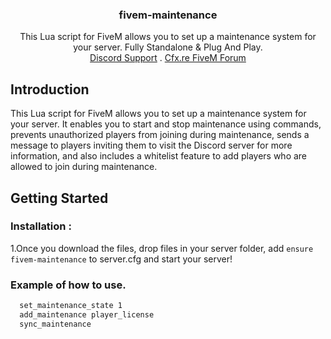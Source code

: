 <div align="center">
  <a href="https://github.com/MiraxxR1/fivem-maintenance"> </a>
  <h3 align="center">fivem-maintenance</h3>

  <p align="center">
    This Lua script for FiveM allows you to set up a maintenance system for your server. Fully Standalone & Plug And Play.
    <br />
    <a href="https://discord.gg/wJmnKQHTWD">Discord Support</a>
    .
    <a href="https://discord.gg/wJmnKQHTWD">Cfx.re FiveM Forum</a>
  </p>
</div>

## Introduction

This Lua script for FiveM allows you to set up a maintenance system for your server. It enables you to start and stop maintenance using commands, prevents unauthorized players from joining during maintenance, sends a message to players inviting them to visit the Discord server for more information, and also includes a whitelist feature to add players who are allowed to join during maintenance.

## Getting Started

### Installation : 

1.Once you download the files, drop files in your server folder, add `ensure fivem-maintenance` to server.cfg and start your server!

### Example of how to use.
  ```sh
    set_maintenance_state 1
    add_maintenance player_license
    sync_maintenance
  ```
